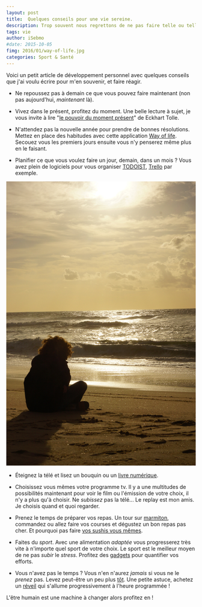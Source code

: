 ```yaml
---
layout: post
title:  Quelques conseils pour une vie sereine. 
description: Trop souvent nous regrettons de ne pas faire telle ou telle chose, il n'est jamais trop tard pour prendre de bonnes habitudes. 
tags: vie
author: iSebmo
#date: 2015-10-05
fimg: 2016/01/way-of-life.jpg
categories: Sport & Santé
---
```


Voici un petit article de développement personnel avec quelques conseils que j'ai voulu écrire pour m'en souvenir, et faire réagir. 

* Ne repoussez pas à demain ce que vous pouvez faire maintenant (non pas aujourd'hui, *maintenant* là).

* Vivez dans le présent, profitez du moment. Une belle lecture à sujet, je vous invite à lire "[le pouvoir du moment présent][pouvoir]" de Eckhart Tolle.

* N'attendez pas la nouvelle année pour prendre de bonnes résolutions. Mettez en place des habitudes avec cette application [Way of life](https://geo.itunes.apple.com/fr/app/way-life-lapplication-ultime/id393159800?mt=8&at=1l3vs3Y). Secouez vous les premiers jours ensuite vous n'y penserez même plus en le faisant. 

* Planifier ce que vous voulez faire un jour, demain, dans un mois ? Vous avez plein de logiciels pour vous organiser [TODOIST](https://geo.itunes.apple.com/fr/app/todoist-liste-des-taches-to/id572688855?mt=8&at=1l3vs3Y), [Trello](https://geo.itunes.apple.com/fr/app/trello/id461504587?mt=8&at=1l3vs3Y) par exemple. 

 ![méditer](/images/2016/01/mediter.jpg)

* Éteignez la télé et lisez un bouquin ou un [livre numérique](pouvoir). 

* Choisissez vous mêmes votre programme tv. Il y a une multitudes de possibilités maintenant pour voir le film ou l'émission de votre choix, il n'y a plus qu'à choisir. Ne *subissez* pas la télé... Le replay est mon amis. Je choisis quand et quoi regarder.

* Prenez le temps de préparer vos repas. Un tour sur [marmiton](http://marmiton.org), commandez ou allez faire vos courses et dégustez un bon repas pas cher. Et pourquoi pas faire [vos sushis vous mêmes](http://tfada.fr/2015/02/faites-vos-propres-sushis-cest-facile/). 

* Faites du *sport*. Avec une alimentation *adaptée* vous progresserez très vite à n'importe quel sport de votre choix. Le sport est le meilleur moyen de ne pas *subir* le *stress*. Profitez des [gadgets](http://tfada.fr/Apple-Watch.html) pour quantifier vos efforts. 

* Vous n'avez pas le temps ? Vous n'en n'aurez *jamais* si vous ne le *prenez* pas. Levez peut-être un peu plus [tôt](http://www.amazon.fr/gp/product/B008HF67KW?tag=tfadafr-21). Une petite astuce, achetez un [réveil][réveil] qui s'allume progressivement à l'heure programmée !

L'être humain est une machine à changer alors profitez en !

[pouvoir]: http://www.amazon.fr/gp/product/B00UETMHG2?tag=tfadafr-21
[réveil]: http://www.amazon.fr/gp/product/B008LR3KD8?tag=tfadafr-21
